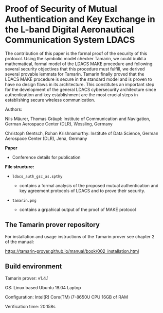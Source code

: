 # Proof of Security of Mutual Authentication and Key Exchange in the L-band Digital Aeronautical Communication System LDACS

The contribution of this paper is the formal proof of the security of this protocol. Using the symbolic model checker Tamarin, we could build a mathematical, formal model of the LDACS MAKE procedure and following several security objectives that this procedure must fulfill, we derived several provable lemmata for Tamarin. Tamarin finally proved that the LDACS MAKE procedure is secure in the standard model and is proven to have no design flaws in its architecture.
This constitutes an important step for the development of the general LDACS cybersecurity architecture since authentication and key establishment are the most crucial steps in establishing secure wireless communication.

Authors: 

Nils Mäurer, Thomas Gräupl: Institute of Communication and Navigation, German Aerospace Center (DLR), Wessling, Germany

Christoph Gentsch, Rohan Krishnamurthy: Institute of Data Science, German Aerospace Center (DLR), Jena, Germany

**Paper**

- Conference details for publication

**File structure:**

- `ldacs_auth_gsc_as.spthy`

  - contains a formal analysis of the proposed mutual authentication and key agreement protocols of LDACS and to prove their security.
  
- `tamarin.png`

  - contains a grpahical output of the proof of MAKE protocol 
  

## The Tamarin prover repository

For installation and usage instructions of the Tamarin prover see chapter 2 of the manual:

https://tamarin-prover.github.io/manual/book/002_installation.html

## Build environment

Tamarin prover: v1.4.1

OS: Linux based Ubuntu 18.04 Laptop

Configuration: Intel(R) Core(TM) i7-8650U CPU 16GB of RAM

Verification time: 20.158s  

